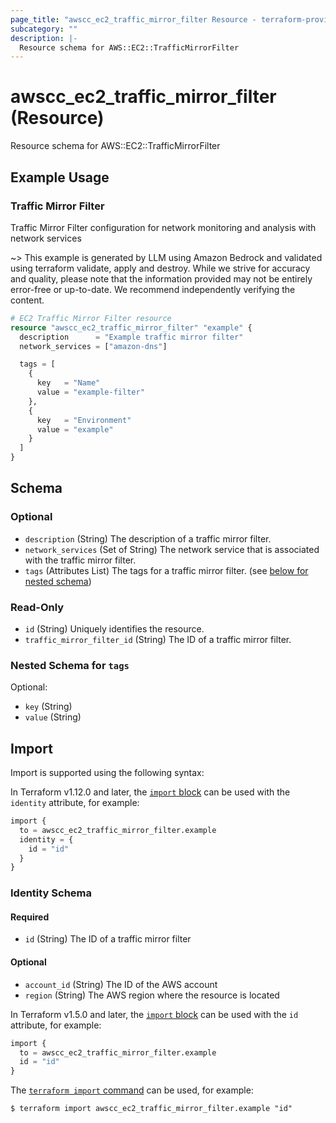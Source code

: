 ```yaml
---
page_title: "awscc_ec2_traffic_mirror_filter Resource - terraform-provider-awscc"
subcategory: ""
description: |-
  Resource schema for AWS::EC2::TrafficMirrorFilter
---
```


# awscc_ec2_traffic_mirror_filter (Resource)

Resource schema for AWS::EC2::TrafficMirrorFilter

## Example Usage

### Traffic Mirror Filter
Traffic Mirror Filter configuration for network monitoring and analysis with network services

~> This example is generated by LLM using Amazon Bedrock and validated using terraform validate, apply and destroy. While we strive for accuracy and quality, please note that the information provided may not be entirely error-free or up-to-date. We recommend independently verifying the content.

```terraform
# EC2 Traffic Mirror Filter resource
resource "awscc_ec2_traffic_mirror_filter" "example" {
  description      = "Example traffic mirror filter"
  network_services = ["amazon-dns"]

  tags = [
    {
      key   = "Name"
      value = "example-filter"
    },
    {
      key   = "Environment"
      value = "example"
    }
  ]
}
```

<!-- schema generated by tfplugindocs -->
## Schema

### Optional

- `description` (String) The description of a traffic mirror filter.
- `network_services` (Set of String) The network service that is associated with the traffic mirror filter.
- `tags` (Attributes List) The tags for a traffic mirror filter. (see [below for nested schema](#nestedatt--tags))

### Read-Only

- `id` (String) Uniquely identifies the resource.
- `traffic_mirror_filter_id` (String) The ID of a traffic mirror filter.

<a id="nestedatt--tags"></a>
### Nested Schema for `tags`

Optional:

- `key` (String)
- `value` (String)

## Import

Import is supported using the following syntax:

In Terraform v1.12.0 and later, the [`import` block](https://developer.hashicorp.com/terraform/language/import) can be used with the `identity` attribute, for example:

```terraform
import {
  to = awscc_ec2_traffic_mirror_filter.example
  identity = {
    id = "id"
  }
}
```

<!-- schema generated by tfplugindocs -->
### Identity Schema

#### Required

- `id` (String) The ID of a traffic mirror filter

#### Optional

- `account_id` (String) The ID of the AWS account
- `region` (String) The AWS region where the resource is located

In Terraform v1.5.0 and later, the [`import` block](https://developer.hashicorp.com/terraform/language/import) can be used with the `id` attribute, for example:

```terraform
import {
  to = awscc_ec2_traffic_mirror_filter.example
  id = "id"
}
```

The [`terraform import` command](https://developer.hashicorp.com/terraform/cli/commands/import) can be used, for example:

```shell
$ terraform import awscc_ec2_traffic_mirror_filter.example "id"
```
